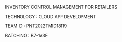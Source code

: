 INVENTORY CONTROL MANAGEMENT FOR RETAILERS

TECHNOLOGY : CLOUD APP DEVELOPMENT

TEAM ID : PNT2022TMID18119

BATCH NO : B7-1A3E
